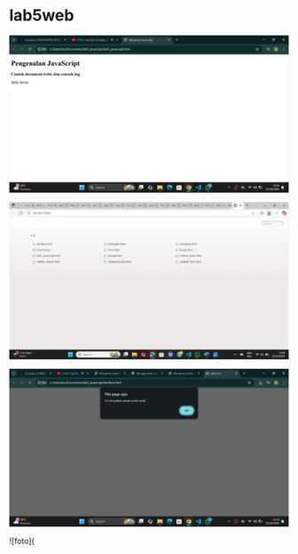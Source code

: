 # lab5web

![foto](https://github.com/Indahwakifa/lab5web/blob/e1b3f1e40dbf5880ab2dc69898e3a430d7f13d87/foto/jvs1.png)

![foto](https://github.com/Indahwakifa/lab5web/blob/f8a622895af8094bb131ed2444d4bb679c69003f/foto/jvs2.jpg)

![foto](https://github.com/Indahwakifa/lab5web/blob/1b114735fed3b18344fc68e17105bf3d2f306c4a/foto/jvs3.png)

![foto](
